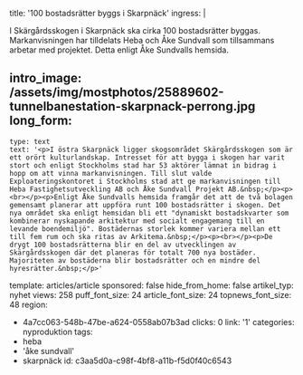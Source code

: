 title: '100 bostadsrätter byggs i Skarpnäck'
ingress: |
  <p>I Skärgårdsskogen i Skarpnäck ska cirka 100 bostadsrätter byggas. Markanvisningen har tilldelats Heba och Åke Sundvall som tillsammans arbetar med projektet. Detta enligt Åke Sundvalls hemsida.
  </p>
  
intro_image: /assets/img/mostphotos/25889602-tunnelbanestation-skarpnack-perrong.jpg
long_form:
  -
    type: text
    text: '<p>I östra Skarpnäck ligger skogsområdet Skärgårdsskogen som är ett orört kulturlandskap. Intresset för att bygga i skogen har varit stort och enligt Stockholms stad har 53 aktörer lämnat in bidrag i hopp om att vinna markanvisningen. Till slut valde Exploateringskontoret i Stockholms stad att ge markanvisningen till Heba Fastighetsutveckling AB och Åke Sundvall Projekt AB.&nbsp;</p><p><br></p><p>Enligt Åke Sundvalls hemsida framgår det att de två bolagen gemensamt planerar att uppföra runt 100 bostadsrätter i skogen. Det nya området ska enligt hemsidan bli ett "dynamiskt bostadskvarter som kombinerar nyskapande arkitektur med socialt engagemang till en levande boendemiljö". Bostädernas storlek kommer variera mellan ett till fem rum och ska ritas av Arkitema.&nbsp;</p><p><br></p><p>De drygt 100 bostadsrätterna blir en del av utvecklingen av Skärgårdsskogen där det planeras för totalt 700 nya bostäder. Majoriteten av bostäderna blir bostadsrätter och en mindre del hyresrätter.&nbsp;</p>'
template: articles/article
sponsored: false
hide_from_home: false
artikel_typ: nyhet
views: 258
puff_font_size: 24
article_font_size: 24
topnews_font_size: 48
region:
  - 4a7cc063-548b-47be-a624-0558ab07b3ad
clicks: 0
link: '1'
categories: nyproduktion
tags:
  - heba
  - 'åke sundvall'
  - skarpnäck
id: c3aa5d0a-c98f-4bf8-a11b-f5d0f40c6543
